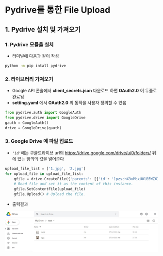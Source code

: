 

# Pydrive를 통한 File Upload



## 1. Pydrive 설치 및 가져오기

### 1. Pydrive 모듈을 설치

- 터미널에 다음과 같이 작성

```bash
python -m pip intall pydrive
```



### 2. 라이브러리 가져오기

- Google API 콘솔에서 __client_secrets.json__ 다운로드 하면 __OAuth2.0__ 이 두줄로 완료됨
- __setting.yaml__ 에서 __OAuth2.0__ 의 동작을 사용자 정의할 수 있음

```python
from pydrive.auth import GoogleAuth
from pydrive.drive import GoogleDrive
gauth = GoogleAuth()           
drive = GoogleDrive(gauth)  
```



### 3. Google Drive 에 파일 업로드

- `'id'`에는 구글드라이브 url의  https://drive.google.com/drive/u/0/folders/ 뒤에 있는 임의의 값을 넣어준다

```python
upload_file_list = ['1.jpg', '2.jpg']
for upload_file in upload_file_list:
	gfile = drive.CreateFile({'parents': [{'id': '1pzschX3uMbxU0lB5WZ6IlEEeAUE8MZ-t'}]})
	# Read file and set it as the content of this instance.
	gfile.SetContentFile(upload_file)
	gfile.Upload() # Upload the file.
```

- 출력결과

![google-drive1](../img/googledrive1.jpeg)

